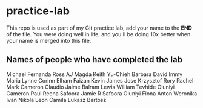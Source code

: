 # practice-lab
This repo is used as part of my Git practice lab, add your name to the __END__ of the file. You were doing well in life, and you'll be doing 10x better when your name is merged into this file.

## Names of people who have completed the lab
Michael
Fernanda
Ross
AJ
Magda
Keith
Yu-Chieh
Barbara
David
Immy
Maria
Lynne
Corinn
Elham
Faizan
Kevin
James
Jose
Krzysztof
Rory
Rachel
Mark
Cameron
Claudio
Jaime
Balram
Lewis
William
Tevhide
Oluniyi
Cameron
Paul
Reena
Safoora
Jamie R
Safoora
Oluniyi
Fiona
Anton
Weronika
Ivan
Nikola
Leon
Camila
Lukasz
Bartosz
